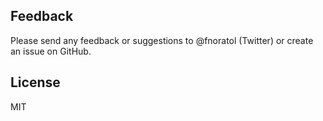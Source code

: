 
## Feedback

Please send any feedback or suggestions to @fnoratol (Twitter) or create an issue on GitHub.

## License

MIT